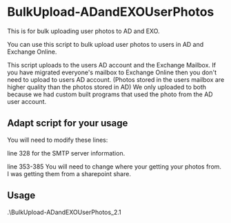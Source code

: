 # BulkUpload-ADandEXOUserPhotos
This is for bulk uploading user photos to AD and EXO.

You can use this script to bulk upload user photos to users in AD and Exchange Online.

This script uploads to the users AD account and the Exchange Mailbox. If you have migrated everyone's mailbox to Exchange Online then you don't need to upload to users AD account. (Photos stored in the users mailbox are higher quality than the photos stored in AD) We only uploaded to both because we had custom built programs that used the photo from the AD user account.


## Adapt script for your usage

You will need to modify these lines:

line 328 for the SMTP server information.

line 353-385 You will need to change where your getting your photos from. I was getting them from a sharepoint share.


## Usage

.\BulkUpload-ADandEXOUserPhotos_2.1
